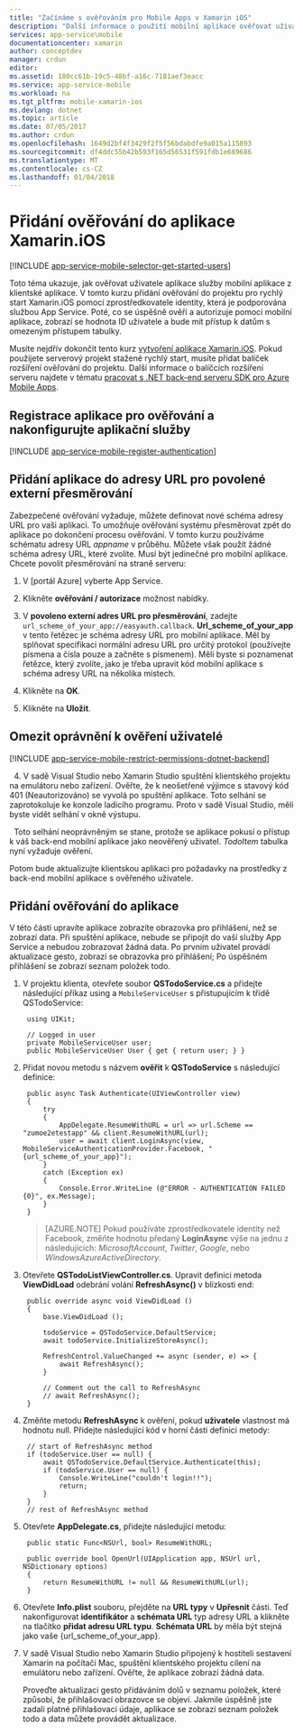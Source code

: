 ```yaml
---
title: "Začínáme s ověřováním pro Mobile Apps v Xamarin iOS"
description: "Další informace o použití mobilní aplikace ověřovat uživatele vaší aplikace Xamarin iOS prostřednictvím řady různých zprostředkovatelů identity, včetně AAD, Google, Facebook, Twitter a Microsoft."
services: app-service\mobile
documentationcenter: xamarin
author: conceptdev
manager: crdun
editor: 
ms.assetid: 180cc61b-19c5-48bf-a16c-7181aef3eacc
ms.service: app-service-mobile
ms.workload: na
ms.tgt_pltfrm: mobile-xamarin-ios
ms.devlang: dotnet
ms.topic: article
ms.date: 07/05/2017
ms.author: crdun
ms.openlocfilehash: 1649d2bf4f3429f2f5f56bdabdfe9a015a115893
ms.sourcegitcommit: df4ddc55b42b593f165d56531f591fdb1e689686
ms.translationtype: MT
ms.contentlocale: cs-CZ
ms.lasthandoff: 01/04/2018
---
```

# <a name="add-authentication-to-your-xamarinios-app"></a>Přidání ověřování do aplikace Xamarin.iOS
[!INCLUDE [app-service-mobile-selector-get-started-users](../../includes/app-service-mobile-selector-get-started-users.md)]

Toto téma ukazuje, jak ověřovat uživatele aplikace služby mobilní aplikace z klientské aplikace. V tomto kurzu přidání ověřování do projektu pro rychlý start Xamarin.iOS pomocí zprostředkovatele identity, která je podporována službou App Service. Poté, co se úspěšně ověří a autorizuje pomocí mobilní aplikace, zobrazí se hodnota ID uživatele a bude mít přístup k datům s omezeným přístupem tabulky.

Musíte nejdřív dokončit tento kurz [vytvoření aplikace Xamarin.iOS]. Pokud použijete serverový projekt stažené rychlý start, musíte přidat balíček rozšíření ověřování do projektu. Další informace o balíčcích rozšíření serveru najdete v tématu [pracovat s .NET back-end serveru SDK pro Azure Mobile Apps](app-service-mobile-dotnet-backend-how-to-use-server-sdk.md).

## <a name="register-your-app-for-authentication-and-configure-app-services"></a>Registrace aplikace pro ověřování a nakonfigurujte aplikační služby
[!INCLUDE [app-service-mobile-register-authentication](../../includes/app-service-mobile-register-authentication.md)]

## <a name="add-your-app-to-the-allowed-external-redirect-urls"></a>Přidání aplikace do adresy URL pro povolené externí přesměrování

Zabezpečené ověřování vyžaduje, můžete definovat nové schéma adresy URL pro vaši aplikaci. To umožňuje ověřování systému přesměrovat zpět do aplikace po dokončení procesu ověřování. V tomto kurzu používáme schématu adresy URL _appname_ v průběhu. Můžete však použít žádné schéma adresy URL, které zvolíte. Musí být jedinečné pro mobilní aplikace. Chcete povolit přesměrování na straně serveru:

1. V [portál Azure] vyberte App Service.

2. Klikněte **ověřování / autorizace** možnost nabídky.

3. V **povoleno externí adres URL pro přesměrování**, zadejte `url_scheme_of_your_app://easyauth.callback`.  **Url_scheme_of_your_app** v tento řetězec je schéma adresy URL pro mobilní aplikace.  Měl by splňovat specifikaci normální adresu URL pro určitý protokol (používejte písmena a čísla pouze a začněte s písmenem).  Měli byste si poznamenat řetězce, který zvolíte, jako je třeba upravit kód mobilní aplikace s schéma adresy URL na několika místech.

4. Klikněte na **OK**.

5. Klikněte na **Uložit**.

## <a name="restrict-permissions-to-authenticated-users"></a>Omezit oprávnění k ověření uživatelé
[!INCLUDE [app-service-mobile-restrict-permissions-dotnet-backend](../../includes/app-service-mobile-restrict-permissions-dotnet-backend.md)]

&nbsp;&nbsp;4. V sadě Visual Studio nebo Xamarin Studio spuštění klientského projektu na emulátoru nebo zařízení. Ověřte, že k neošetřené výjimce s stavový kód 401 (Neautorizováno) se vyvolá po spuštění aplikace. Toto selhání se zaprotokoluje ke konzole ladicího programu. Proto v sadě Visual Studio, měli byste vidět selhání v okně výstupu.

&nbsp;&nbsp;Toto selhání neoprávněným se stane, protože se aplikace pokusí o přístup k váš back-end mobilní aplikace jako neověřený uživatel. *TodoItem* tabulka nyní vyžaduje ověření.

Potom bude aktualizujte klientskou aplikaci pro požadavky na prostředky z back-end mobilní aplikace s ověřeného uživatele.

## <a name="add-authentication-to-the-app"></a>Přidání ověřování do aplikace
V této části upravíte aplikace zobrazíte obrazovka pro přihlášení, než se zobrazí data. Při spuštění aplikace, nebude se připojit do vaší služby App Service a nebudou zobrazovat žádná data. Po prvním uživatel provádí aktualizace gesto, zobrazí se obrazovka pro přihlášení; Po úspěšném přihlášení se zobrazí seznam položek todo.

1. V projektu klienta, otevřete soubor **QSTodoService.cs** a přidejte následující příkaz using a `MobileServiceUser` s přistupujícím k třídě QSTodoService:
 
        using UIKit;
       
        // Logged in user
        private MobileServiceUser user;
        public MobileServiceUser User { get { return user; } }
2. Přidat novou metodu s názvem **ověřit** k **QSTodoService** s následující definice:

        public async Task Authenticate(UIViewController view)
        {
            try
            {
                AppDelegate.ResumeWithURL = url => url.Scheme == "zumoe2etestapp" && client.ResumeWithURL(url);
                user = await client.LoginAsync(view, MobileServiceAuthenticationProvider.Facebook, "{url_scheme_of_your_app}");
            }
            catch (Exception ex)
            {
                Console.Error.WriteLine (@"ERROR - AUTHENTICATION FAILED {0}", ex.Message);
            }
        }

    >[AZURE.NOTE] Pokud používáte zprostředkovatele identity než Facebook, změňte hodnotu předaný **LoginAsync** výše na jednu z následujících: _MicrosoftAccount_, _Twitter_, _Google_, nebo _WindowsAzureActiveDirectory_.

3. Otevřete **QSTodoListViewController.cs**. Upravit definici metoda **ViewDidLoad** odebrání volání **RefreshAsync()** v blízkosti end:
   
        public override async void ViewDidLoad ()
        {
            base.ViewDidLoad ();
   
            todoService = QSTodoService.DefaultService;
            await todoService.InitializeStoreAsync();
   
            RefreshControl.ValueChanged += async (sender, e) => {
                await RefreshAsync();
            }
   
            // Comment out the call to RefreshAsync
            // await RefreshAsync();
        }
4. Změňte metodu **RefreshAsync** k ověření, pokud **uživatele** vlastnost má hodnotu null. Přidejte následující kód v horní části definici metody:
   
        // start of RefreshAsync method
        if (todoService.User == null) {
            await QSTodoService.DefaultService.Authenticate(this);
            if (todoService.User == null) {
                Console.WriteLine("couldn't login!!");
                return;
            }
        }
        // rest of RefreshAsync method
5. Otevřete **AppDelegate.cs**, přidejte následující metodu:

        public static Func<NSUrl, bool> ResumeWithURL;

        public override bool OpenUrl(UIApplication app, NSUrl url, NSDictionary options)
        {
            return ResumeWithURL != null && ResumeWithURL(url);
        }
6. Otevřete **Info.plist** souboru, přejděte na **URL typy** v **Upřesnit** části. Teď nakonfigurovat **identifikátor** a **schémata URL** typ adresy URL a klikněte na tlačítko **přidat adresu URL typu**. **Schémata URL** by měla být stejná jako vaše {url_scheme_of_your_app}.
7. V sadě Visual Studio nebo Xamarin Studio připojený k hostiteli sestavení Xamarin na počítači Mac, spuštění klientského projektu cílení na emulátoru nebo zařízení. Ověřte, že aplikace zobrazí žádná data.
   
    Proveďte aktualizaci gesto přidáváním dolů v seznamu položek, které způsobí, že přihlašovací obrazovce se objeví. Jakmile úspěšně jste zadali platné přihlašovací údaje, aplikace se zobrazí seznam položek todo a data můžete provádět aktualizace.

<!-- URLs. -->
[Submit an app page]: http://go.microsoft.com/fwlink/p/?LinkID=266582
[My Applications]: http://go.microsoft.com/fwlink/p/?LinkId=262039
[vytvoření aplikace Xamarin.iOS]: app-service-mobile-xamarin-ios-get-started.md